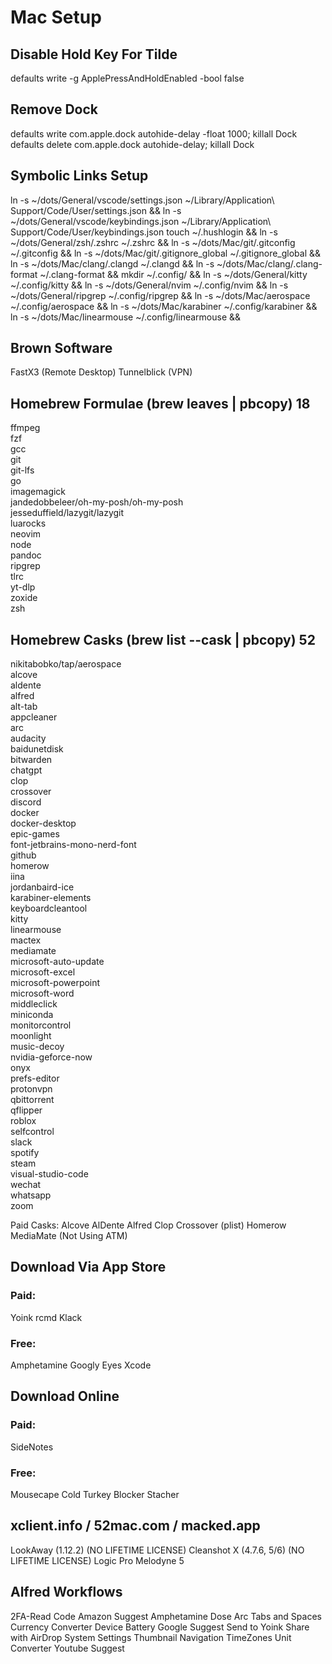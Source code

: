 # Mac Setup

## Disable Hold Key For Tilde

defaults write -g ApplePressAndHoldEnabled -bool false

## Remove Dock

defaults write com.apple.dock autohide-delay -float 1000; killall Dock
defaults delete com.apple.dock autohide-delay; killall Dock

## Symbolic Links Setup

ln -s ~/dots/General/vscode/settings.json ~/Library/Application\ Support/Code/User/settings.json &&
ln -s ~/dots/General/vscode/keybindings.json ~/Library/Application\ Support/Code/User/keybindings.json
touch ~/.hushlogin &&
ln -s ~/dots/General/zsh/.zshrc ~/.zshrc &&
ln -s ~/dots/Mac/git/.gitconfig ~/.gitconfig &&
ln -s ~/dots/Mac/git/.gitignore_global ~/.gitignore_global &&
ln -s ~/dots/Mac/clang/.clangd ~/.clangd &&
ln -s ~/dots/Mac/clang/.clang-format ~/.clang-format &&
mkdir ~/.config/ &&
ln -s ~/dots/General/kitty ~/.config/kitty &&
ln -s ~/dots/General/nvim ~/.config/nvim &&
ln -s ~/dots/General/ripgrep ~/.config/ripgrep &&
ln -s ~/dots/Mac/aerospace ~/.config/aerospace &&
ln -s ~/dots/Mac/karabiner ~/.config/karabiner &&
ln -s ~/dots/Mac/linearmouse ~/.config/linearmouse &&

## Brown Software

FastX3 (Remote Desktop)
Tunnelblick (VPN)

## Homebrew Formulae (brew leaves | pbcopy) 18

ffmpeg \
fzf \
gcc \
git \
git-lfs \
go \
imagemagick \
jandedobbeleer/oh-my-posh/oh-my-posh \
jesseduffield/lazygit/lazygit \
luarocks \
neovim \
node \
pandoc \
ripgrep \
tlrc \
yt-dlp \
zoxide \
zsh

## Homebrew Casks (brew list --cask | pbcopy) 52

nikitabobko/tap/aerospace \
alcove \
aldente \
alfred \
alt-tab \
appcleaner \
arc \
audacity \
baidunetdisk \
bitwarden \
chatgpt \
clop \
crossover \
discord \
docker \
docker-desktop \
epic-games \
font-jetbrains-mono-nerd-font \
github \
homerow \
iina \
jordanbaird-ice \
karabiner-elements \
keyboardcleantool \
kitty \
linearmouse \
mactex \
mediamate \
microsoft-auto-update \
microsoft-excel \
microsoft-powerpoint \
microsoft-word \
middleclick \
miniconda \
monitorcontrol \
moonlight \
music-decoy \
nvidia-geforce-now \
onyx \
prefs-editor \
protonvpn \
qbittorrent \
qflipper \
roblox \
selfcontrol \
slack \
spotify \
steam \
visual-studio-code \
wechat \
whatsapp \
zoom

Paid Casks:
Alcove
AlDente
Alfred
Clop
Crossover (plist)
Homerow
MediaMate (Not Using ATM)

## Download Via App Store

### Paid:
Yoink
rcmd
Klack

### Free:
Amphetamine
Googly Eyes
Xcode

## Download Online

### Paid:
SideNotes

### Free:
Mousecape
Cold Turkey Blocker
Stacher

## xclient.info / 52mac.com / macked.app

LookAway (1.12.2) (NO LIFETIME LICENSE)
Cleanshot X (4.7.6, 5/6) (NO LIFETIME LICENSE)
Logic Pro
Melodyne 5

## Alfred Workflows

2FA-Read Code
Amazon Suggest
Amphetamine Dose
Arc Tabs and Spaces
Currency Converter
Device Battery
Google Suggest
Send to Yoink
Share with AirDrop
System Settings
Thumbnail Navigation
TimeZones
Unit Converter
Youtube Suggest
